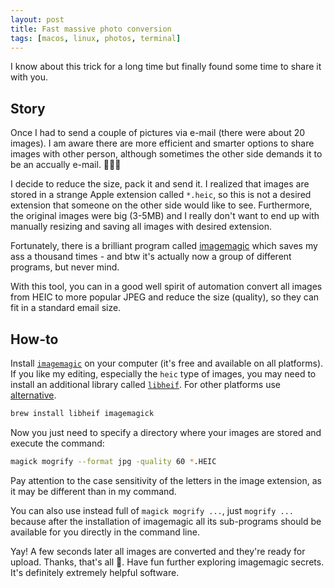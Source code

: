 ```yaml
---
layout: post
title: Fast massive photo conversion
tags: [macos, linux, photos, terminal]
---
```


I know about this trick for a long time but finally found some time to share it with you.

## Story

Once I had to send a couple of pictures via e-mail (there were about 20 images). I am aware there are more efficient and smarter options to share images with other person, although sometimes the other side demands it to be an accually e-mail. 🙈🤷‍♂️

I decide to reduce the size, pack it and send it. I realized that images are stored in a strange Apple extension called `*.heic`, so this is not a desired extension that someone on the other side would like to see. Furthermore, the original images were big (3-5MB) and I really don't want to end up with manually resizing and saving all images with desired extension.

Fortunately, there is a brilliant program called [imagemagic][weblink-imagemagic] which saves my ass a thousand times - and btw it's actually now a group of different programs, but never mind.

With this tool, you can in a good well spirit of automation convert all images from HEIC to more popular JPEG and reduce the size (quality), so they can fit in a standard email size.

## How-to

Install [`imagemagic`][weblink-imagemagic] on your computer (it's free and available on all platforms). If you like my editing, especially the `heic` type of images, you may need to install an additional library called [`libheif`][weblink-libheif-macos]. For other platforms use [alternative][weblink-libheif-alternative].

```bash
brew install libheif imagemagick
```

Now you just need to specify a directory where your images are stored and execute the command:

```bash
magick mogrify --format jpg -quality 60 *.HEIC
```

<div class="alert alert-info" role="alert">
    <p>Pay attention to the case sensitivity of the letters in the image extension, as it may be different than in my command.</p>
    <p>You can also use instead full of <code>magick mogrify ...</code>, just <code>mogrify ...</code> because after the installation of imagemagic all its sub-programs should be available for you directly in the command line.</p>
</div>

Yay! A few seconds later all images are converted and they're ready for upload. Thanks, that's all 🤘. Have fun further exploring imagemagic secrets. It's definitely extremely helpful software.

[weblink-imagemagic]: https://imagemagick.org/
[weblink-libheif-macos]: https://www.libde265.org/
[weblink-libheif-alternative]: https://github.com/strukturag/libheif
